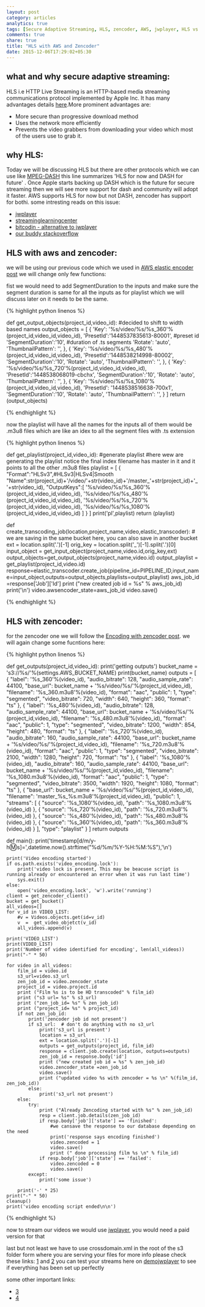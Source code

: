 ```yaml
---
layout: post
category: articles
analytics: true
tags: [Secure Adaptive Streaming, HLS, zencoder, AWS, jwplayer, HLS vs Dash]
comments: true
share: true
title: "HLS with AWS and Zencoder"
date: 2015-12-06T17:29:02+05:30
---
```


what and why secure adaptive streaming:
---------------------------------------
HLS i.e HTTP Live Streaming is an HTTP-based media streaming communications protocol implemented by Apple Inc. It has many advantages details 
[here](https://en.wikipedia.org/wiki/HTTP_Live_Streaming).More prominent advantages are:

* More secure than progressive download method
* Uses the network more efficiently
* Prevents the video grabbers from downloading your video which most of the users use to grab it.

why HLS:
-------
Today we will be discussing HLS but there are other protocols which we can use like [MPEG-DASH](https://en.wikipedia.org/wiki/Dynamic_Adaptive_Streaming_over_HTTP)
this line summarizes 'HLS for now and DASH for future' . Once Apple starts backing up DASH which is the future for secure streaming then we will see more support 
for dash and community will adopt it faster. AWS supports HLS for now but not DASH, zencoder has support for bothi.
some intresting reads on this issue:

* [jwplayer](http://www.jwplayer.com/blog/the-future-of-mobile-video-is-apple-for-now/)
* [streaminglearningcenter](http://www.streaminglearningcenter.com/blogs/dash-vs-hls-request-for-comments.html)
* [bitcodin - alternative to jwplayer](https://www.bitcodin.com/blog/2015/03/mpeg-dash-vs-apple-hls-vs-microsoft-smooth-streaming-vs-adobe-hds/)
* [our buddy stackoverflow](http://stackoverflow.com/questions/15687434/what-is-the-difference-between-hls-and-mpeg-dash)

HLS with aws and zencoder:
-------------------------
we will be using our previous code which we used in [AWS elastic encoder post](http://aameer.github.io/articles/aws-elastic-encoder/)
we will change only few functions:

fist we would need to add SegmentDuration to the inputs and make sure the segment duration is same for all the inputs as for playlist
which we will discuss later on it needs to be the same.

{% highlight python linenos %}

def get_output_objects(project_id,video_id):
    #decided to shift to width based names
    output_objects = [
        {
            'Key': '%s/video/%s/%s_360'%(project_id,video_id,video_id),
            'PresetId':'1448537835613-80001', #preset id
            'SegmentDuration':'10', #duration of .ts segments
            'Rotate': 'auto',
            'ThumbnailPattern': '',
        },
        {
            'Key': '%s/video/%s/%s_480'%(project_id,video_id,video_id),
            'PresetId':'1448538214998-80002',
            'SegmentDuration':'10',
            'Rotate': 'auto',
            'ThumbnailPattern': '',
        },
        {
            'Key': '%s/video/%s/%s_720'%(project_id,video_id,video_id),
            'PresetId':'1448538068019-cbchx',
            'SegmentDuration':'10',
            'Rotate': 'auto',
            'ThumbnailPattern': '',
        },
        {
            'Key': '%s/video/%s/%s_1080'%(project_id,video_id,video_id),
            'PresetId': '1448538516638-700x1',
            'SegmentDuration':'10',
            'Rotate': 'auto',
            'ThumbnailPattern': '',
        }
    ]
    return (output_objects)

{% endhighlight %}

now the playlist will have all the names for the inputs all of them would be .m3u8 files which are like an idex to all the segment files 
with .ts extension

{% highlight python linenos %}

def get_playlist(project_id,video_id):
    #generate playlist
    #here wew are generating the playlist notice the final index filename has master in it and it points to all the other .m3u8 files
    playlist = [
        {
           "Format":"HLSv3",#HLSv3|HLSv4|Smooth
           "Name":str(project_id)+'/video/'+str(video_id)+'/master_'+str(project_id)+'_'+str(video_id),
           "OutputKeys":[
              '%s/video/%s/%s_360'%(project_id,video_id,video_id),
              '%s/video/%s/%s_480'%(project_id,video_id,video_id),
              '%s/video/%s/%s_720'%(project_id,video_id,video_id),
              '%s/video/%s/%s_1080'%(project_id,video_id,video_id)
           ]
        }
    ]
    print('pl',playlist)
    return (playlist)


def create_transcoding_job(location,project_name,video,elastic_transcoder):
    # we are saving in the same bucket here, you can also save in another bucket
    ext = location.split('.')[-1]
    orig_key = location.split('_')[-1].split('.')[0]
    input_object = get_input_object(project_name,video.id,orig_key,ext)
    output_objects=get_output_objects(project_name,video.id)
    output_playlist = get_playlist(project_id,video.id)
    response=elastic_transcoder.create_job(pipeline_id=PIPELINE_ID,input_name=input_object,outputs=output_objects,playlists=output_playlist)
    aws_job_id =response['Job']['Id']
    print ("new created job id = %s" % aws_job_id)
    print('\n')
    video.awsencoder_state=aws_job_id
    video.save()

{% endhighlight %}

HLS with zencoder:
------------------


for the zencoder one we will follow the [Encoding with zencoder post](http://aameer.github.io/articles/encoding-with-zencoder/). we will 
again change some fucntions here:

{% highlight python linenos %}

def get_outputs(project_id,video_id):
    print('getting outputs')
    bucket_name = 's3://%s/'%(settings.AWS_BUCKET_NAME)
    print(bucket_name)
    outputs = [
        {
            "label": '%s_360'%(video_id),
            "audio_bitrate": 128,
            "audio_sample_rate": 44100,
            "base_url": bucket_name + '%s/video/%s/'%(project_id,video_id),
            "filename": '%s_360.m3u8'%(video_id),
            "format": "aac",
            "public": 1,
            "type": "segmented",
            "video_bitrate": 720,
            "width": 640,
            "height": 360,
            "format": "ts"
        },
        {
            "label": '%s_480'%(video_id),
            "audio_bitrate": 128,
            "audio_sample_rate": 44100,
            "base_url": bucket_name + '%s/video/%s/'%(project_id,video_id),
            "filename": '%s_480.m3u8'%(video_id),
            "format": "aac",
            "public": 1,
            "type": "segmented",
            "video_bitrate": 1200,
            "width": 854,
            "height": 480,
            "format": "ts"
        },
        {
            "label": '%s_720'%(video_id),
            "audio_bitrate": 160,
            "audio_sample_rate": 44100,
            "base_url": bucket_name + '%s/video/%s/'%(project_id,video_id),
            "filename": '%s_720.m3u8'%(video_id),
            "format": "aac",
            "public": 1,
            "type": "segmented",
            "video_bitrate": 2100,
            "width": 1280,
            "height": 720,
            "format": "ts"
        },
        {
            "label": '%s_1080'%(video_id),
            "audio_bitrate": 160,
            "audio_sample_rate": 44100,
            "base_url": bucket_name + '%s/video/%s/'%(project_id,video_id),
            "filename": '%s_1080.m3u8'%(video_id),
            "format": "aac",
            "public": 1,
            "type": "segmented",
            "video_bitrate": 3500,
            "width": 1920,
            "height": 1080,
            "format": "ts"
        },
        {
            "base_url": bucket_name + '%s/video/%s/'%(project_id,video_id),
            "filename": 'master_%s_%s.m3u8'%(project_id,video_id),
            "public": 1,
            "streams": [
                {
                    "source": '%s_1080'%(video_id),
                    "path": '%s_1080.m3u8'%(video_id)
                },
                {
                    "source": '%s_720'%(video_id),
                    "path": '%s_720.m3u8'%(video_id)
                },
                {
                    "source": '%s_480'%(video_id),
                    "path": '%s_480.m3u8'%(video_id)
                },
                {
                    "source": '%s_360'%(video_id),
                    "path": '%s_360.m3u8'%(video_id)
                }
            ],
            "type": "playlist"
        }
    ]
    return outputs

def main():
    print('timestamp[d/m/y-h:m:s]=',datetime.now().strftime("%d/%m/%Y-%H:%M:%S"),'\n')

    print('Video encoding started')
    if os.path.exists('video_encoding.lock'):
        print('video lock is present, This may be beacuse script is running already or encountered an error when it was run last time')
        sys.exit()
    else:
        open('video_encoding.lock', 'w').write('running')
    client = get_zencoder_client()
    bucket = get_bucket()
    all_videos=[] 
    for v_id in VIDEO_LIST:
        #v = Videos.objects.get(id=v_id)
        v  =  get_video_objetct(v_id)
        all_videos.append(v)
    
    print('VIDEO_LIST') 
    print(VIDEO_LIST) 
    print('Number of video identified for encoding', len(all_videos))
    print("-" * 50)
    
    for video in all_videos:
        film_id = video.id
        s3_url=video.s3_url
        zen_job_id = video.zencoder_state
        project_id = video.project.id
        print ("Film %s is to be HD transcoded" % film_id)
        print ("s3 url= %s" % s3_url)
        print ("zen_job_id= %s" % zen_job_id)
        print ("project_id= %s" % project_id)
        if not zen_job_id:
            print('zencoder job id not present')
            if s3_url:  # don't do anything with no s3_url
                print('s3_url is present')
                location = s3_url
                ext = location.split('.')[-1]
                outputs = get_outputs(project_id, film_id)
                response = client.job.create(location, outputs=outputs)
                zen_job_id = response.body['id']
                print ("new created job id = %s" % zen_job_id)
                video.zencoder_state =zen_job_id
                video.save()
                print ("updated video %s with zencoder = %s \n" %(film_id, zen_job_id))
            else:
                print('s3_url not present')
        else:
            try:
                print ("Already Zencoding started with %s" % zen_job_id)
                resp = client.job.details(zen_job_id)
                if resp.body['job']['state'] == 'finished':
                    #we cansave the response to our database depending on the need
                    print('response says encoding finished')
                    video.zencoded = 1
                    video.save()
                    print (" done processing film %s \n" % film_id)
                if resp.body['job']['state'] == 'failed':
                    video.zencoded = 0
                    video.save()
            except:
                print('some issue')

        print('-' * 25)
    print("-" * 50)
    cleanup()
    print('video encoding script ended\n\n')

{% endhighlight %}

now to stream our videos we would use [jwplayer](http://www.jwplayer.com/), you would need a paid version for that

last but not least we have to use crossdomain.xml in the root of the s3 folder form where you are serving your files for more info
please check these links: [1](http://www.jwplayer.com/blog/delivering-hls-with-amazon-cloudfront/) and [2](https://support.jwplayer.com/customer/portal/articles/1430218-using-hls-streaming)
you can test your streams here on [demojwplayer](http://demo.jwplayer.com/stream-tester/) to see if everything has been set up perfectly

some other important links:

* [3](http://www.jwplayer.com/blog/encoding-hls-with-amazon-elastic-transcoder/)
* [4](https://support.jwplayer.com/customer/portal/articles/1403679-crossdomain-file-loading)






